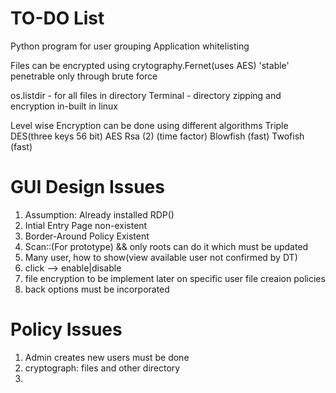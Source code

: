 # TO-DO List
Python program for user grouping
Application whitelisting

Files can be encrypted using crytography.Fernet(uses AES) 'stable'
penetrable only through brute force

os.listdir - for all files in directory
Terminal - directory zipping and encryption in-built in linux

Level wise Encryption can be done using different algorithms
Triple DES(three keys 56 bit)
AES
Rsa (2) (time factor)
Blowfish (fast)
Twofish (fast)


# GUI Design Issues

1. Assumption: Already installed RDP()
2. Intial Entry Page non-existent
3. Border-Around Policy Existent
4. Scan::(For prototype) && only roots can do it which must be updated
5. Many user, how to show(view available user not confirmed by DT)
6. click --> enable|disable
7. file encryption to be implement later on specific user file creaion policies
8. back options must be incorporated

# Policy Issues
1.  Admin creates new users must be done
2. cryptograph: files and other directory
3. 
